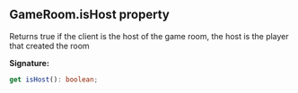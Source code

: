 
## GameRoom.isHost property

Returns true if the client is the host of the game room, the host is the player that created the room

**Signature:**

```typescript
get isHost(): boolean;
```

